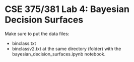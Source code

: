 # CSE 375/381 Lab 4: Bayesian Decision Surfaces

Make sure to put the data files:
- binclass.txt
- binclassv2.txt
at the same directory (folder) with the bayesian_decision_surfaces.ipynb notebook.